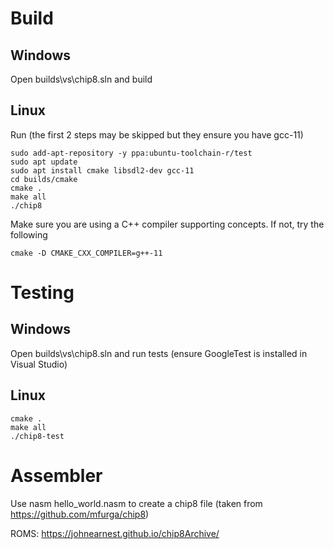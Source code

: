 # Build

## Windows

Open builds\vs\chip8.sln and build

## Linux

Run (the first 2 steps may be skipped but they ensure you have gcc-11)

```console
sudo add-apt-repository -y ppa:ubuntu-toolchain-r/test
sudo apt update
sudo apt install cmake libsdl2-dev gcc-11
cd builds/cmake
cmake .
make all
./chip8
```

Make sure you are using a C++ compiler supporting concepts. If not, try the following

```console
cmake -D CMAKE_CXX_COMPILER=g++-11 
```

# Testing

## Windows

Open builds\vs\chip8.sln and run tests (ensure GoogleTest is installed in Visual Studio)

## Linux

```console
cmake .
make all
./chip8-test
```

# Assembler

Use nasm hello_world.nasm to create a chip8 file (taken from https://github.com/mfurga/chip8)

ROMS: https://johnearnest.github.io/chip8Archive/
